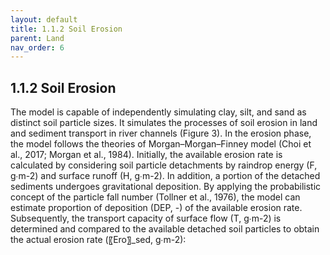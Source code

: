 ```yaml
---
layout: default
title: 1.1.2 Soil Erosion
parent: Land  
nav_order: 6 
---
```

<div class="justify-text" markdown="1">

## 1.1.2 Soil Erosion

The model is capable of independently simulating clay, silt, and sand as distinct soil particle sizes. It simulates the processes of soil erosion in land and sediment transport in river channels (Figure 3). In the erosion phase, the model follows the theories of Morgan–Morgan–Finney model (Choi et al., 2017; Morgan et al., 1984). Initially, the available erosion rate is calculated by considering soil particle detachments by raindrop energy (F, g∙m-2) and surface runoff (H, g∙m-2). In addition, a portion of the detached sediments undergoes gravitational deposition. By applying the probabilistic concept of the particle fall number (Tollner et al., 1976), the model can estimate proportion of deposition (DEP, -) of the available erosion rate. Subsequently, the transport capacity of surface flow (T, g∙m-2) is determined and compared to the available detached soil particles to obtain the actual erosion rate (〖Ero〗_sed, g∙m-2):

</div>